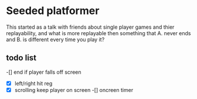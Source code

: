 # Seeded platformer

This started as a talk with friends about single player games and thier replayability, and what is more replayable then something that A. never ends and B. is different every time you play it?

## todo list

-[] end if player falls off screen
-[x] left/right hit reg
-[x]  scrolling keep player on screen
-[]  oncreen timer
